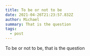 ```yaml
---
title: To be or not to be
date: 2021-04-26T21:23:57.832Z
author: Michael
summary: That is the question
tags:
  - post
---
```

To be or not to be, that is the question